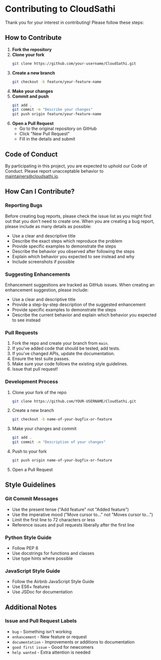 # Contributing to CloudSathi

Thank you for your interest in contributing! Please follow these steps:

## How to Contribute

1. **Fork the repository**
2. **Clone your fork**
   ```bash
   git clone https://github.com/your-username/CloudSathi.git
   ```
3. **Create a new branch**
   ```bash
   git checkout -b feature/your-feature-name
   ```
4. **Make your changes**
5. **Commit and push**
   ```bash
   git add .
   git commit -m "Describe your changes"
   git push origin feature/your-feature-name
   ```
6. **Open a Pull Request**
   - Go to the original repository on GitHub
   - Click "New Pull Request"
   - Fill in the details and submit

## Code of Conduct

By participating in this project, you are expected to uphold our Code of Conduct. Please report unacceptable behavior to maintainers@cloudsathi.io.

## How Can I Contribute?

### Reporting Bugs

Before creating bug reports, please check the issue list as you might find out that you don't need to create one. When you are creating a bug report, please include as many details as possible:

* Use a clear and descriptive title
* Describe the exact steps which reproduce the problem
* Provide specific examples to demonstrate the steps
* Describe the behavior you observed after following the steps
* Explain which behavior you expected to see instead and why
* Include screenshots if possible

### Suggesting Enhancements

Enhancement suggestions are tracked as GitHub issues. When creating an enhancement suggestion, please include:

* Use a clear and descriptive title
* Provide a step-by-step description of the suggested enhancement
* Provide specific examples to demonstrate the steps
* Describe the current behavior and explain which behavior you expected to see instead

### Pull Requests

1. Fork the repo and create your branch from `main`.
2. If you've added code that should be tested, add tests.
3. If you've changed APIs, update the documentation.
4. Ensure the test suite passes.
5. Make sure your code follows the existing style guidelines.
6. Issue that pull request!

### Development Process

1. Clone your fork of the repo
   ```bash
   git clone https://github.com/YOUR-USERNAME/CloudSathi.git
   ```

2. Create a new branch
   ```bash
   git checkout -b name-of-your-bugfix-or-feature
   ```

3. Make your changes and commit
   ```bash
   git add .
   git commit -m "Description of your changes"
   ```

4. Push to your fork
   ```bash
   git push origin name-of-your-bugfix-or-feature
   ```

5. Open a Pull Request

## Style Guidelines

### Git Commit Messages

* Use the present tense ("Add feature" not "Added feature")
* Use the imperative mood ("Move cursor to..." not "Moves cursor to...")
* Limit the first line to 72 characters or less
* Reference issues and pull requests liberally after the first line

### Python Style Guide

* Follow PEP 8
* Use docstrings for functions and classes
* Use type hints where possible

### JavaScript Style Guide

* Follow the Airbnb JavaScript Style Guide
* Use ES6+ features
* Use JSDoc for documentation

## Additional Notes

### Issue and Pull Request Labels

* `bug` - Something isn't working
* `enhancement` - New feature or request
* `documentation` - Improvements or additions to documentation
* `good first issue` - Good for newcomers
* `help wanted` - Extra attention is needed

